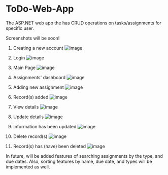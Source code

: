 # ToDo-Web-App
The ASP.NET web app the has CRUD operations on tasks/assignments for specific user.

Screenshots will be soon!
1. Creating a new account
![image](https://github.com/yaroslavyatsyk/ToDo-Web-App/assets/31794068/e4757acf-30b0-44ec-b93d-87d076ba30c1)

2. Login
![image](https://github.com/yaroslavyatsyk/ToDo-Web-App/assets/31794068/8b550948-a11b-4783-a690-93315ce875ee)

3. Main Page
![image](https://github.com/yaroslavyatsyk/ToDo-Web-App/assets/31794068/aa68950d-e603-4344-a9ac-b15e8e1f5f04)

4. Assignments' dashboard
![image](https://github.com/yaroslavyatsyk/ToDo-Web-App/assets/31794068/606cbe81-f610-417c-b167-5f5f616af7b7)

5. Adding new assignment
![image](https://github.com/yaroslavyatsyk/ToDo-Web-App/assets/31794068/3191d887-0aec-44f3-8500-d9353fc45924)

6. Record(s) added
![image](https://github.com/yaroslavyatsyk/ToDo-Web-App/assets/31794068/68b4fa8f-3721-45ce-b02c-de30f7eb164b)

7. View details
![image](https://github.com/yaroslavyatsyk/ToDo-Web-App/assets/31794068/1d7253b6-86a0-4cd7-9b21-b2329b5e1e5f)

8. Update details
![image](https://github.com/yaroslavyatsyk/ToDo-Web-App/assets/31794068/e9f83503-3bb2-4f0e-b13b-49e8b4bfb544)

9. Information has been updated
![image](https://github.com/yaroslavyatsyk/ToDo-Web-App/assets/31794068/09285c6f-d660-4eca-8b3d-6b3ff931111e)

10. Delete record(s)
![image](https://github.com/yaroslavyatsyk/ToDo-Web-App/assets/31794068/a78c66fe-ad7a-4365-9e91-aeb17bbfbbda)

11. Record(s) has (have) been deleted
![image](https://github.com/yaroslavyatsyk/ToDo-Web-App/assets/31794068/51c30c4f-5a71-4544-a9b6-51cdcf9697b0)






In future, will be added features of searching assignments by the type, and due dates. Also, sorting features by name, due date, and types will be implemented as well.










